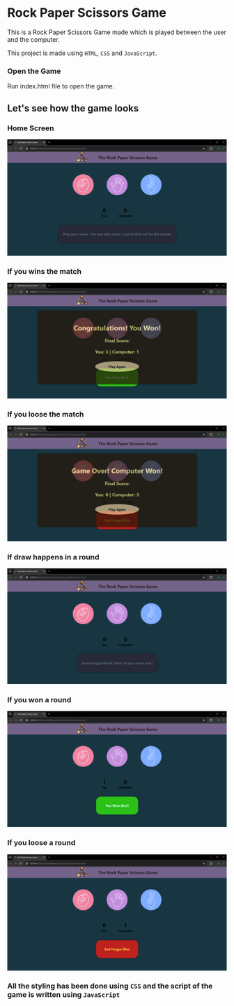 # Rock Paper Scissors Game
This is a Rock Paper Scissors Game made which is played between the user and the computer. 

This project is made using `HTML`, `CSS` and `JavaScript`.

### Open the Game
Run index.html file to open the game.

## Let's see how the game looks

### Home Screen
![Alt text](some_images/Home%20window.png)

### If you wins the match
![Alt text](some_images/If%20youn%20won%20the%20match.png)

### If you loose the match
![Alt text](some_images/If%20you%20loose%20the%20match.png)

### If draw happens in a round
![Alt text](some_images/If%20draw%20happens%20in%20a%20round.png)

### If you won a round
![Alt text](some_images/If%20you%20win%20a%20round.png)

### If you loose a round
![Alt text](some_images/If%20you%20loose%20a%20round.png)

### All the styling has been done using `CSS` and the script of the game is written using `JavaScript`

